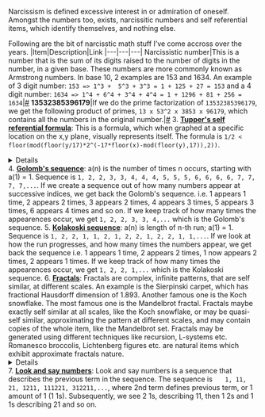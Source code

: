 Narcissism is defined excessive interest in or admiration of oneself. Amongst the numbers too, exists, narcissitic numbers and self referential items, which identify themselves, and nothing else.

Following are the bit of narcisstic math stuff I’ve come accross over the years.
|Item|Description|Link
|---|---|---|
Narcissistic number|This is a number that is the sum of its digits raised to the number of digits in the number, in a given base. These numbers are more commonly known as Armstrong numbers. In base 10, 2 examples are 153 and 1634. An example of 3 digit number: ```153 => 1^3 +  5^3 + 3^3 = 1 + 125 + 27 = 153``` and a 4 digit number: ```1634 => 1^4 + 6^4 + 3^4 + 4^4 = 1 + 1296 + 81 + 256 = 1634```|[#](https://oeis.org/A005188)
**13532385396179**|If we do the prime factorization of ```13532385396179```, we get the following product of primes, ```13 x 53^2 x 3853 x 96179```, which contains all the numbers in the original number.|[#](https://oeis.org/A195264)
3. [**Tupper's self referential formula**](https://en.wikipedia.org/wiki/Tupper%27s_self-referential_formula): This is a formula, which when graphed at a specific location on the x,y plane, visually represents itself. The formula is ```1/2 < floor(mod(floor(y/17)*2^(-17*floor(x)-mod(floor(y),17)),2))```.<details>![image](https://user-images.githubusercontent.com/23431812/125192922-b15b6d80-e267-11eb-9686-1a948e5be147.png) Generated using tool available [here](https://tuppers-formula.ovh/).</details>
4. [**Golomb's sequence**](https://oeis.org/A001462):  a(n) is the number of times n occurs, starting with a(1) = 1. Sequence is ```1, 2, 2, 3, 3, 4, 4, 4, 5, 5, 5, 6, 6, 6, 6, 7, 7, 7, 7,...```. If we create a sequence out of how many numbers appear at successive indices, we get back the Golomb's sequence. i.e. 1 appears 1 time, 2 appears 2 times, 3 appears 2 times, 4 appears 3 times, 5 appears 3 times, 6 appears 4 times and so on. If we keep track of how many times the appearences occur, we get ```1, 2, 2, 3, 3, 4,...``` which is the Golomb's sequence.
5. [**Kolakoski sequence**](https://oeis.org/A000002): a(n) is length of n-th run; a(1) = 1. Sequence is ```1, 2, 2, 1, 1, 2, 1, 2, 2, 1, 2, 2, 1, 1,...```. If we look at how the run progresses, and how many times the numbers appear, we get back the sequence i.e. 1 appears 1 time, 2 appears 2 times, 1 now appears 2 times, 2 appears 1 times. If we keep track of how many times the appearences occur, we get ```1, 2, 2, 1,...``` which is the Kolakoski sequence.
6. [**Fractals**](https://en.wikipedia.org/wiki/Fractal): Fractals are complex, infinite patterns, that are self similar, at different scales. An example is the Sierpinski carpet, which has fractional Hausdorff dimension of 1.893. Another famous one is the Koch snowflake. The most famous one is the Mandelbrot fractal. Fractals maybe exactly self similar at all scales, like the Koch snowflake, or may be quasi-self similar, approximating the pattern at different scales, and may contain copies of the whole item, like the Mandelbrot set. Fractals may be generated using different techniques like recursion, L-systems etc. Romanesco broccolis, Lichtenberg figures etc. are natural items which exhibit approximate fractals nature.<details>Mandelbrot set generated using tool available [here](http://usefuljs.net/fractals/): 
![image](https://user-images.githubusercontent.com/23431812/125193979-e28a6c80-e26c-11eb-8c91-a92644c558c9.png)</details>
7. [**Look and say numbers**](https://oeis.org/A005150): Look and say numbers is a sequence that describes the previous term in the sequence. The sequence is ```	1, 11, 21, 1211, 111221, 312211,...```, where 2nd term defines previous term, or 1 amount of 1 (1 1s). Subsequently, we see 2 1s, describing 11, then 1 2s and 1 1s describing 21 and so on.
